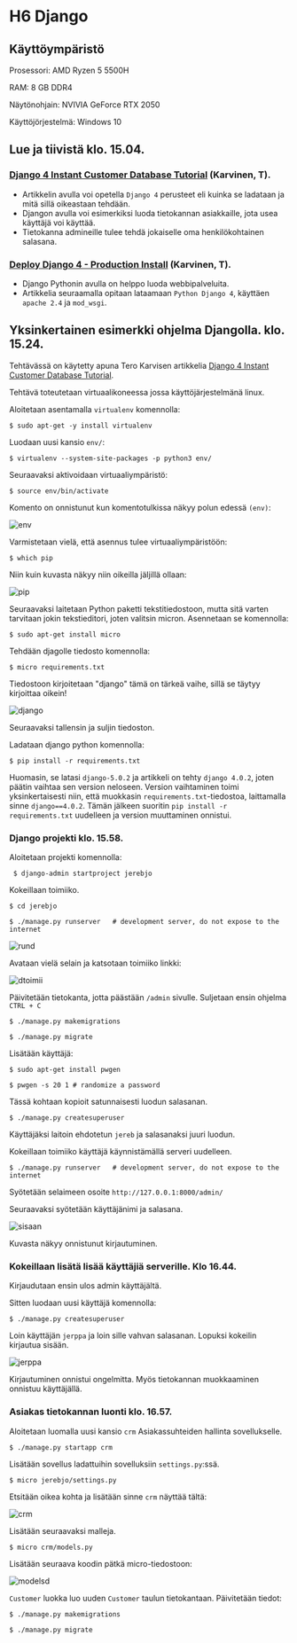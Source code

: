 # H6 Django

## Käyttöympäristö

Prosessori: AMD Ryzen 5 5500H

RAM: 8 GB DDR4

Näytönohjain: NVIVIA GeForce RTX 2050

Käyttöjörjestelmä: Windows 10

## Lue ja tiivistä klo. 15.04.

### [Django 4 Instant Customer Database Tutorial](https://terokarvinen.com/2022/django-instant-crm-tutorial/) (Karvinen, T).

- Artikkelin avulla voi opetella `Django 4` perusteet eli kuinka se ladataan ja mitä sillä oikeastaan tehdään.
- Djangon avulla voi esimerkiksi luoda tietokannan asiakkaille, jota usea käyttäjä voi käyttää.
- Tietokanna admineille tulee tehdä jokaiselle oma henkilökohtainen salasana.

### [Deploy Django 4 - Production Install](https://terokarvinen.com/2022/deploy-django/) (Karvinen, T).

- Django Pythonin avulla on helppo luoda webbipalveluita.
- Artikkelia seuraamalla opitaan lataamaan `Python Django 4`, käyttäen `apache 2.4` ja `mod_wsgi`.

## Yksinkertainen esimerkki ohjelma Djangolla. klo. 15.24. 

Tehtävässä on käytetty apuna Tero Karvisen artikkelia [Django 4 Instant Customer Database Tutorial](https://terokarvinen.com/2022/django-instant-crm-tutorial/).


Tehtävä toteutetaan virtuaalikoneessa jossa käyttöjärjestelmänä linux. 

Aloitetaan asentamalla `virtualenv` komennolla:

    $ sudo apt-get -y install virtualenv

Luodaan uusi kansio `env/`:

    $ virtualenv --system-site-packages -p python3 env/

Seuraavaksi aktivoidaan virtuaaliympäristö:

    $ source env/bin/activate

Komento on onnistunut kun komentotulkissa näkyy polun edessä `(env)`: 

![env](Photos/env.png)

Varmistetaan vielä, että asennus tulee virtuaaliympäristöön: 

    $ which pip

Niin kuin kuvasta näkyy niin oikeilla jäljillä ollaan:

![pip](Photos/pip.png) 

Seuraavaksi laitetaan Python paketti tekstitiedostoon, mutta sitä varten tarvitaan jokin tekstieditori, joten valitsin micron. Asennetaan se komennolla:

    $ sudo apt-get install micro

Tehdään djagolle tiedosto komennolla: 

    $ micro requirements.txt

Tiedostoon kirjoitetaan "django" tämä on tärkeä vaihe, sillä se täytyy kirjoittaa oikein! 

![django](Photos/django.png)

Seuraavaksi tallensin ja suljin tiedoston. 

Ladataan django python komennolla: 

    $ pip install -r requirements.txt

Huomasin, se latasi `django-5.0.2` ja artikkeli on tehty `django 4.0.2`, joten päätin vaihtaa sen version neloseen. Version vaihtaminen toimi yksinkertaisesti niin, että muokkasin `requirements.txt`-tiedostoa, laittamalla sinne `django==4.0.2`. Tämän jälkeen suoritin `pip install -r requirements.txt` uudelleen ja version muuttaminen onnistui. 

### Django projekti klo. 15.58.  

Aloitetaan projekti komennolla: 

    
     $ django-admin startproject jerebjo

Kokeillaan toimiiko.

    $ cd jerebjo

    $ ./manage.py runserver   # development server, do not expose to the internet

![rund](Photos/rundjango.png) 

Avataan vielä selain ja katsotaan toimiiko linkki:

![dtoimii](Photos/dtoimii.png) 

Päivitetään tietokanta, jotta päästään `/admin` sivulle. Suljetaan ensin ohjelma `CTRL + C`

    $ ./manage.py makemigrations

    $ ./manage.py migrate 

Lisätään käyttäjä: 

    $ sudo apt-get install pwgen

    $ pwgen -s 20 1 # randomize a password

Tässä kohtaan kopioit satunnaisesti luodun salasanan.

    $ ./manage.py createsuperuser

Käyttäjäksi laitoin ehdotetun `jereb` ja salasanaksi juuri luodun. 

Kokeillaan toimiiko käyttäjä käynnistämällä serveri uudelleen. 

    $ ./manage.py runserver   # development server, do not expose to the internet

Syötetään selaimeen osoite `http://127.0.0.1:8000/admin/`

Seuraavaksi syötetään käyttäjänimi ja salasana.

![sisaan](Photos/sisaankirjautuminen.png) 

Kuvasta näkyy onnistunut kirjautuminen. 

### Kokeillaan lisätä lisää käyttäjiä serverille. Klo 16.44.

Kirjaudutaan ensin ulos admin käyttäjältä. 

Sitten luodaan uusi käyttäjä komennolla: 

    $ ./manage.py createsuperuser

Loin käyttäjän `jerppa` ja loin sille vahvan salasanan. Lopuksi kokeilin kirjautua sisään. 

![jerppa](Photos/jerppa.png) 

Kirjautuminen onnistui ongelmitta. Myös tietokannan muokkaaminen onnistuu käyttäjällä. 

### Asiakas tietokannan luonti klo. 16.57.

Aloitetaan luomalla uusi kansio `crm` Asiakassuhteiden hallinta sovellukselle. 

    $ ./manage.py startapp crm

Lisätään sovellus ladattuihin sovelluksiin `settings.py`:ssä.

    $ micro jerebjo/settings.py

Etsitään oikea kohta ja lisätään sinne `crm` näyttää tältä:

![crm](Photos/crm.png) 

Lisätään seuraavaksi malleja. 

    $ micro crm/models.py 

Lisätään seuraava koodin pätkä micro-tiedostoon: 

![modelsd](Photos/modelsd.png) 

`Customer` luokka luo uuden `Customer` taulun tietokantaan. Päivitetään tiedot:

    $ ./manage.py makemigrations

    $ ./manage.py migrate


